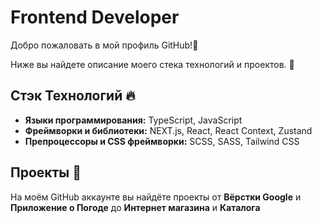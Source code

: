 <h1>Frontend Developer</h1>

Добро пожаловать в мой профиль GitHub!👋 <br>

Ниже вы найдете описание моего стека технологий и проектов. 🙂

## Стэк Технологий 🔥

- **Языки программирования:** TypeScript, JavaScript
- **Фреймворки и библиотеки:** NEXT.js, React, React Context, Zustand
- **Препроцессоры и CSS фреймворки:** SCSS, SASS, Tailwind CSS

## Проекты 🚀

На моём GitHub аккаунте вы найдёте проекты от **Вёрстки Google** и **Приложение о Погоде** до **Интернет магазина** и **Каталога**
